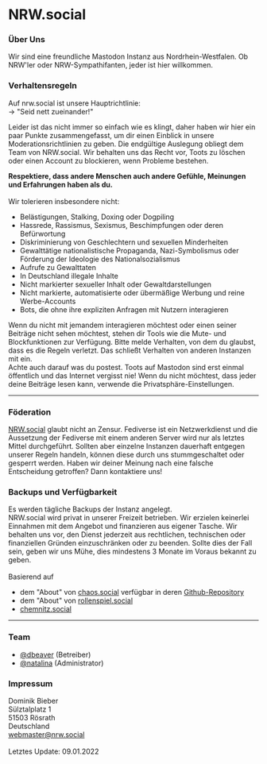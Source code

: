 <h1>NRW.social</h1>
<h3>Über Uns</h3>
Wir sind eine freundliche Mastodon Instanz aus Nordrhein-Westfalen. Ob NRW'ler oder NRW-Sympathifanten, jeder ist hier willkommen.

<h3>Verhaltensregeln</h3>
<p>Auf nrw.social ist unsere Hauptrichtlinie:<br>
    → &quot;Seid nett zueinander!&quot;</p>
<p>Leider ist das nicht immer so einfach wie es klingt, daher haben wir hier ein paar Punkte zusammengefasst, um dir
    einen Einblick in unsere Moderationsrichtlinien zu geben. Die endgültige Auslegung obliegt dem Team von
    NRW.social. Wir behalten uns das Recht vor, Toots zu löschen oder einen Account zu blockieren,
    wenn Probleme bestehen.</p>

<strong>Respektiere, dass andere Menschen auch andere Gefühle, Meinungen und Erfahrungen haben als du.</strong><br><br>
Wir tolerieren insbesondere nicht:
<ul>
    <li>Belästigungen, Stalking, Doxing oder Dogpiling</li>
    <li>Hassrede, Rassismus, Sexismus, Beschimpfungen oder deren Befürwortung</li>
    <li>Diskriminierung von Geschlechtern und sexuellen Minderheiten</li>
    <li>Gewalttätige nationalistische Propaganda, Nazi-Symbolismus oder Förderung der Ideologie des Nationalsozialismus</li>
    <li>Aufrufe zu Gewalttaten</li>
    <li>In Deutschland illegale Inhalte</li>
    <li>Nicht markierter sexueller Inhalt oder Gewaltdarstellungen</li>
    <li>Nicht markierte, automatisierte oder übermäßige Werbung und reine Werbe-Accounts</li>
    <li>Bots, die ohne ihre expliziten Anfragen mit Nutzern interagieren</li>
</ul>

<p>Wenn du nicht mit jemandem interagieren möchtest oder einen seiner Beiträge nicht sehen möchtest, stehen dir Tools
    wie die Mute- und Blockfunktionen zur Verfügung. Bitte melde Verhalten, von dem du glaubst, dass es die Regeln verletzt. Das schließt Verhalten von anderen Instanzen mit ein.<br/>
Achte auch darauf was du postest. Toots auf Mastodon sind erst einmal öffentlich und das Internet vergisst nie! Wenn du nicht möchtest, dass jeder deine Beiträge lesen kann, verwende die Privatsphäre-Einstellungen.
</p>

<hr>
<h3>Föderation</h3>
<p><a href="https://nrw.social">NRW.social</a> glaubt nicht an Zensur. Fediverse ist ein Netzwerkdienst
    und die Aussetzung der Fediverse mit einem anderen Server wird nur als letztes Mittel durchgeführt.
    Sollten aber einzelne Instanzen dauerhaft entgegen unserer Regeln handeln, können diese durch uns stummgeschaltet oder gesperrt werden.
    Haben wir deiner Meinung nach eine falsche Entscheidung getroffen? Dann kontaktiere uns!</p>

<!--<h4>Relaying</h4>
Aktuell spiegelt diese Instanz alle öffentlichen Inhalte über Relays auf andere Instanzen. Das genutzte Relay kannst du unter <a href="https://relay.chemnitz.social">relay.chemnitz.social</a> einsehen.
Dort sind alle Instanzen aufgezählt, die gespiegelt werden.

<h4>Was bedeutet Relaying?</h4>
Alle Nachrichten (Toots), die öffentlich markiert sind und auf der lokalen Zeitleiste erscheinen, werden auf das o.g. Relay übergeben
und somit zusätzlich in den lokalen Zeitleisten auf den teilnehmenden anderen Instanzen eingeblendet. Dies fördert kleinere Instanzen, um
mehr Inhalte in der lokalen Zeitleiste angezeigt zu bekommen.-->



<h3>Backups und Verfügbarkeit</h3>
Es werden tägliche Backups der Instanz angelegt.<br>
NRW.social wird privat in unserer Freizeit betrieben. Wir erzielen keinerlei Einnahmen mit dem Angebot und finanzieren aus eigener Tasche.
Wir behalten uns vor, den Dienst jederzeit aus rechtlichen, technischen oder finanziellen Gründen einzuschränken oder zu beenden.
Sollte dies der Fall sein, geben wir uns Mühe, dies mindestens 3 Monate im Voraus bekannt zu geben.
<br><br>
<div class="smallsource">Basierend auf <ul>
<li> dem "About" von <a href="https://chaos.social">chaos.social</a> verfügbar in deren <a href="https://github.com/chaossocial/about">Github-Repository</a></li>
<li>dem "About" von <a href="https://rollenspiel.social">rollenspiel.social</a></li>
<li><a href="https://chemnitz.social">chemnitz.social</a></li>


</ul>
</div>
<hr>

<h3>Team</h3>
<ul>
    <li><a href="https://nrw.social/@dbeaver">@dbeaver</a> (Betreiber)</li>
    <li><a href="https://nrw.social/@natalina">@natalina</a> (Administrator)</li>
</ul>

<h3>Impressum</h3>
Dominik Bieber<br/>
Sülztalplatz 1<br/>
51503 Rösrath<br/>
Deutschland<br/>
<a href="mailto:webmaster@nrw.social">webmaster@nrw.social</a><br/><br/>

<div id="rule_update">Letztes Update: 09.01.2022</div>

